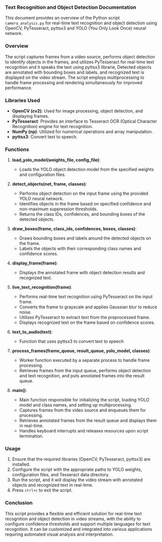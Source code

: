 ### Text Recognition and Object Detection Documentation

This document provides an overview of the Python script `camera_analysis.py`  for real-time text recognition and object detection using OpenCV, PyTesseract, pyttsx3 and YOLO (You Only Look Once) neural network.

### Overview

The script captures frames from a video source, performs object detection to identify objects in the frames, and utilizes PyTesseract for real-time text recognition and it speaks the text using pyttsx3 librarie, Detected objects are annotated with bounding boxes and labels, and recognized text is displayed on the video stream. The script employs multiprocessing to handle frame processing and rendering simultaneously for improved performance.

### Libraries Used

- **OpenCV (cv2)**: Used for image processing, object detection, and displaying frames.
- **PyTesseract**: Provides an interface to Tesseract OCR (Optical Character Recognition) engine for text recognition.
- **NumPy (np)**: Utilized for numerical operations and array manipulation.
- **pyttsx3**: Convert text to speech.

### Functions

1. **load_yolo_model(weights_file, config_file)**:
   - Loads the YOLO object detection model from the specified weights and configuration files.

2. **detect_objects(net, frame, classes)**:
   - Performs object detection on the input frame using the provided YOLO neural network.
   - Identifies objects in the frame based on specified confidence and non-maximum suppression thresholds.
   - Returns the class IDs, confidences, and bounding boxes of the detected objects.

3. **draw_boxes(frame, class_ids, confidences, boxes, classes)**:
   - Draws bounding boxes and labels around the detected objects on the frame.
   - Labels the objects with their corresponding class names and confidence scores.

4. **display_frame(frame)**:
   - Displays the annotated frame with object detection results and recognized text.

5. **live_text_recognition(frame)**:
   - Performs real-time text recognition using PyTesseract on the input frame.
   - Converts the frame to grayscale and applies Gaussian blur to reduce noise.
   - Utilizes PyTesseract to extract text from the preprocessed frame.
   - Displays recognized text on the frame based on confidence scores.

6. **text_to_audio(text)**:
   - Function that uses pyttsx3 to convert text to speech

7. **process_frames(frame_queue, result_queue, yolo_model, classes)**:
   - Worker function executed by a separate process to handle frame processing.
   - Retrieves frames from the input queue, performs object detection and text recognition, and puts annotated frames into the result queue.

8. **main()**:
   - Main function responsible for initializing the script, loading YOLO model and class names, and setting up multiprocessing.
   - Captures frames from the video source and enqueues them for processing.
   - Retrieves annotated frames from the result queue and displays them in real-time.
   - Handles keyboard interrupts and releases resources upon script termination.

### Usage

1. Ensure that the required libraries (OpenCV, PyTesseract, pyttsx3) are installed.
2. Configure the script with the appropriate paths to YOLO weights, configuration files, and Tesseract data directory.
3. Run the script, and it will display the video stream with annotated objects and recognized text in real-time.
4. Press `ctrl+c` to exit the script.

### Conclusion

This script provides a flexible and efficient solution for real-time text recognition and object detection in video streams, with the ability to configure confidence thresholds and support multiple languages for text recognition. It can be customized and integrated into various applications requiring automated visual analysis and interpretation.